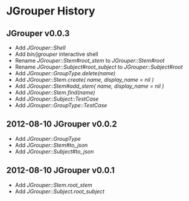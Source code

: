 JGrouper History
================

JGrouper v0.0.3
---------------
* Add *JGrouper::Shell*
* Add *bin/jgrouper* interactive shell
* Rename *JGrouper::Stem#root_stem* to *JGrouper::Stem#root*
* Rename *JGrouper::Subject#root_subject* to *JGrouper::Subject#root*
* Add *JGrouper::GroupType.delete(name)*
* Add *JGrouper::Stem.create( name, display_name = nil )*
* Add *JGrouper::Stem#add_stem( name, display_name = nil )*
* Add *JGrouper::Stem.find(name)*
* Add *JGrouper::Subject::TestCase*
* Add *JGrouper::GroupType::TestCase*


2012-08-10 JGrouper v0.0.2
--------------------------
* Add *JGrouper::GroupType*
* Add *JGrouper::Stem#to_json*
* Add *JGrouper::Subject#to_json*


2012-08-10 JGrouper v0.0.1
--------------------------
* Add *JGrouper::Stem.root_stem*
* Add *JGrouper::Subject.root_subject*

